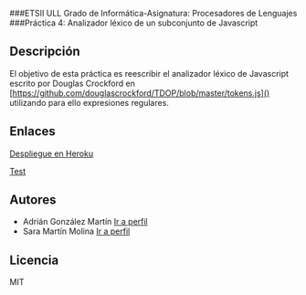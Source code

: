 ###ETSII ULL Grado de Informática-Asignatura: Procesadores de Lenguajes
###Práctica 4: Analizador léxico de un subconjunto de Javascript

## Descripción

El objetivo de esta práctica es reescribir el analizador léxico de Javascript
escrito por Douglas Crockford en [https://github.com/douglascrockford/TDOP/blob/master/tokens.js]() utilizando para ello expresiones regulares.

## Enlaces 

[Despliegue en Heroku](http://p4analisislexico.herokuapp.com)

[Test](http://p4analisislexico.herokuapp.com/tests)

## Autores

  - Adrián González Martín [Ir a perfil](https://github.com/alu4073)
  - Sara Martín Molina [Ir a perfil](https://github.com/alu4102)

## Licencia

MIT

